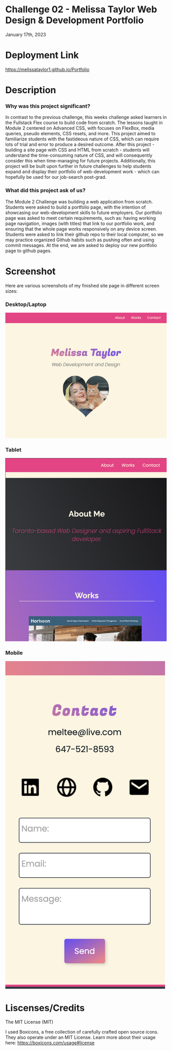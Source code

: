 # Challenge 02 - Melissa Taylor Web Design & Development Portfolio
January 17th, 2023

# Deployment Link

https://melissataylor1.github.io/Portfolio

# Description
### Why was this project significant?
In contrast to the previous challenge, this weeks challenge asked learners in the Fullstack Flex course to build code from scratch. The lessons taught in Module 2 centered on Advanced CSS, with focuses on FlexBox, media queries, pseudo elements, CSS resets, and more. This project aimed to familiarize students with the fastideous nature of CSS, which can require lots of trial and error to produce a desired outcome. After this project - building a site page with CSS and HTML from scratch - students will understand the time-consuming nature of CSS, and will consequently consider this when time-managing for future projects. Additionally, this project will be built upon further in future challenges to help students expand and display their portfolio of web-development work - which can hopefully be used for our job-search post-grad.

### What did this project ask of us? 
The Module 2 Challenge was building a web application from scratch. Students were asked to build a portfolio page, with the intention of showcasing our web-development skills to future employers. Our portfolio page was asked to meet certain requirements, such as: having working page navigation, images (with titles) that link to our portfolio work, and ensuring that the whole page works responsively on any device screen. 
Students were asked to link their github repo to their local computer, so we may practice organized Github habits such as pushing often and using commit messages. At the end, we are asked to deploy our new portfolio page to github pages. 


# Screenshot
Here are various screenshots of my finished site page in different screen sizes:
### Desktop/Laptop
![Main section of laptop view](./assets/images/laptop-main.png)
### Tablet
![Works section of tablet view](./assets/images/tablet-works.png)
### Mobile
![Contact section of phone view](./assets/images/phone-contact.png)

# Liscenses/Credits

The MIT License (MIT)

I used Boxicons, a free collection of carefully crafted open source icons. They also operate under an MIT License. Learn more about their usage here: https://boxicons.com/usage#license


